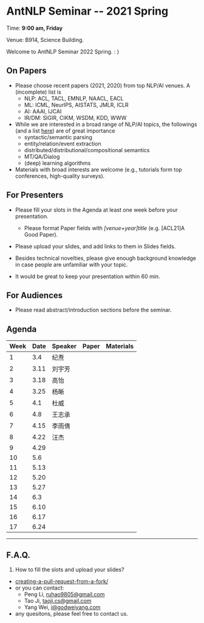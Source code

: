 # AntNLP Seminar -- 2021 Spring

Time: **9:00 am, Friday**

Venue: B914, Science Building.

Welcome to AntNLP Seminar 2022 Spring. : )

## On Papers

- Please choose recent papers (2021, 2020) from top NLP/AI venues. A (incomplete) list is
  - NLP: ACL, TACL, EMNLP, NAACL, EACL
  - ML: ICML, NeurIPS, AISTATS, JMLR, ICLR
  - AI: AAAI, IJCAI
  - IR/DM: SIGIR, CIKM, WSDM, KDD, WWW
- While we are interested in a broad range of NLP/AI topics, the followings (and a list [here](https://slack-files.com/T22T1UP8Q-FLT6K0WDV-c037db5283)) are of great importance
  - syntactic/semantic parsing
  - entity/relation/event extraction
  - distributed/distributional/compositional semantics
  - MT/QA/Dialog
  - (deep) learning algorithms
- Materials with broad interests are welcome (e.g., tutorials form top conferences, high-quality surveys).

## For Presenters

- Please fill your slots in the Agenda at least one week before your presentation.

  - Please format Paper fields with *[venue+year]title* (e.g. [ACL21]A Good Paper).
- Please upload your slides, and add links to them in Slides fields.
  
- Besides technical novelties, please give enough background knowledge in case people are unfamiliar with your topic.

- It would be great to keep your presentation within 60 min.

## For Audiences

- Please read abstract/introduction sections before the seminar.

## Agenda

| Week | Date | Speaker | Paper | Materials |
| ---- | ---- | ------- | ----- | --------- |
| 1    | 3.4  | 纪焘    |       |           |
| 2    | 3.11 | 刘宇芳  |       |           |
| 3    | 3.18 | 高怡    |       |           |
| 4    | 3.25 | 杨晰    |       |           |
| 5    | 4.1  | 杜威    |       |           |
| 6    | 4.8  | 王志承  |       |           |
| 7    | 4.15 | 李雨倩  |       |           |
| 8    | 4.22 | 汪杰    |       |           |
| 9    | 4.29 |         |       |           |
| 10   | 5.6  |         |       |           |
| 11   | 5.13 |         |       |           |
| 12   | 5.20 |         |       |           |
| 13   | 5.27 |         |       |           |
| 14   | 6.3  |         |       |           |
| 15   | 6.10 |         |       |           |
| 16   | 6.17 |         |       |           |
| 17   | 6.24 |         |       |           |

------

## F.A.Q.

1. How to fill the slots and upload your slides?

- [creating-a-pull-request-from-a-fork/](https://help.github.com/articles/creating-a-pull-request-from-a-fork/)
- or you can contact:
  - Peng Li, [ruhao9805@gmail.com](mailto:ruhao9805@gmail.com)
  - Tao Ji, [taoji.cs@gmail.com](mailto:taoji.cs@gmail.com)
  - Yang Wei, [i@godweiyang.com](mailto:i@godweiyang.com)
- any quesitons, please feel free to contact us.

